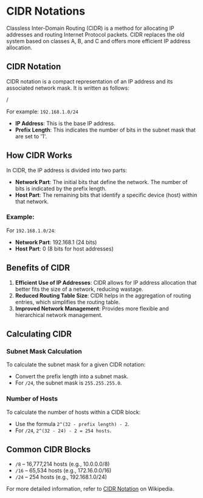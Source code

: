 # CIDR Notations

Classless Inter-Domain Routing (CIDR) is a method for allocating IP addresses and routing Internet Protocol packets. CIDR replaces the old system based on classes A, B, and C and offers more efficient IP address allocation.

## CIDR Notation

CIDR notation is a compact representation of an IP address and its associated network mask. It is written as follows:

<IP Address>/<Prefix Length>


For example: `192.168.1.0/24`

- **IP Address**: This is the base IP address.
- **Prefix Length**: This indicates the number of bits in the subnet mask that are set to '1'. 

## How CIDR Works

In CIDR, the IP address is divided into two parts:
- **Network Part**: The initial bits that define the network. The number of bits is indicated by the prefix length.
- **Host Part**: The remaining bits that identify a specific device (host) within that network.

### Example:

For `192.168.1.0/24`:
- **Network Part**: 192.168.1 (24 bits)
- **Host Part**: 0 (8 bits for host addresses)

## Benefits of CIDR

1. **Efficient Use of IP Addresses**: CIDR allows for IP address allocation that better fits the size of a network, reducing wastage.
2. **Reduced Routing Table Size**: CIDR helps in the aggregation of routing entries, which simplifies the routing table.
3. **Improved Network Management**: Provides more flexible and hierarchical network management.

## Calculating CIDR

### Subnet Mask Calculation

To calculate the subnet mask for a given CIDR notation:
- Convert the prefix length into a subnet mask.
- For `/24`, the subnet mask is `255.255.255.0`.

### Number of Hosts

To calculate the number of hosts within a CIDR block:
- Use the formula `2^(32 - prefix length) - 2`.
- For `/24`, `2^(32 - 24) - 2 = 254 hosts`.

## Common CIDR Blocks

- `/8` – 16,777,214 hosts (e.g., 10.0.0.0/8)
- `/16` – 65,534 hosts (e.g., 172.16.0.0/16)
- `/24` – 254 hosts (e.g., 192.168.1.0/24)

For more detailed information, refer to [CIDR Notation](https://en.wikipedia.org/wiki/Classless_Inter-Domain_Routing) on Wikipedia.
